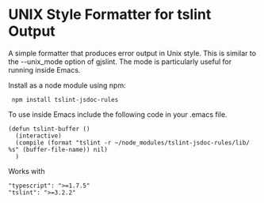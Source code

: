 # UNIX Style Formatter for tslint Output

A simple formatter that produces error output in Unix style. This is similar to
the --unix_mode option of gjslint. The mode is particularly useful for running
inside Emacs.

Install as a node module using npm:

     npm install tslint-jsdoc-rules


To use inside Emacs include the following code in your .emacs file.

    (defun tslint-buffer ()
      (interactive)
      (compile (format "tslint -r ~/node_modules/tslint-jsdoc-rules/lib/ %s" (buffer-file-name)) nil)
      )
      
Works with

    "typescript": ">=1.7.5"
    "tslint": ">=3.2.2"
